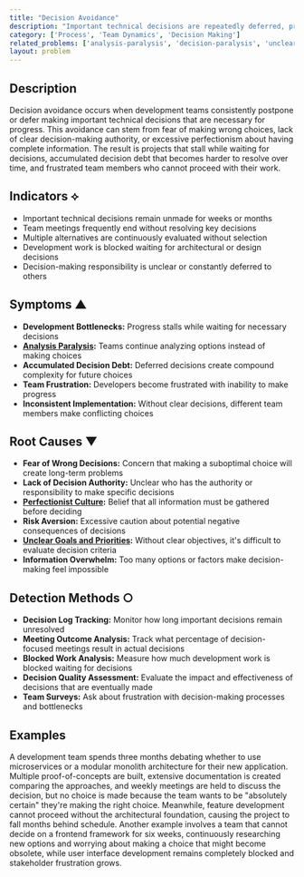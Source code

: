 ```yaml
---
title: "Decision Avoidance"
description: "Important technical decisions are repeatedly deferred, preventing progress and creating bottlenecks in development work."
category: ['Process', 'Team Dynamics', 'Decision Making']
related_problems: ['analysis-paralysis', 'decision-paralysis', 'unclear-goals-and-priorities']
layout: problem
---
```


## Description

Decision avoidance occurs when development teams consistently postpone or defer making important technical decisions that are necessary for progress. This avoidance can stem from fear of making wrong choices, lack of clear decision-making authority, or excessive perfectionism about having complete information. The result is projects that stall while waiting for decisions, accumulated decision debt that becomes harder to resolve over time, and frustrated team members who cannot proceed with their work.

## Indicators ⟡

- Important technical decisions remain unmade for weeks or months
- Team meetings frequently end without resolving key decisions
- Multiple alternatives are continuously evaluated without selection
- Development work is blocked waiting for architectural or design decisions
- Decision-making responsibility is unclear or constantly deferred to others

## Symptoms ▲

- **Development Bottlenecks:** Progress stalls while waiting for necessary decisions
- **[Analysis Paralysis](analysis-paralysis.md):** Teams continue analyzing options instead of making choices
- **Accumulated Decision Debt:** Deferred decisions create compound complexity for future choices
- **Team Frustration:** Developers become frustrated with inability to make progress
- **Inconsistent Implementation:** Without clear decisions, different team members make conflicting choices

## Root Causes ▼

- **Fear of Wrong Decisions:** Concern that making a suboptimal choice will create long-term problems
- **Lack of Decision Authority:** Unclear who has the authority or responsibility to make specific decisions
- **[Perfectionist Culture](perfectionist-culture.md):** Belief that all information must be gathered before deciding
- **Risk Aversion:** Excessive caution about potential negative consequences of decisions
- **[Unclear Goals and Priorities](unclear-goals-and-priorities.md):** Without clear objectives, it's difficult to evaluate decision criteria
- **Information Overwhelm:** Too many options or factors make decision-making feel impossible

## Detection Methods ○

- **Decision Log Tracking:** Monitor how long important decisions remain unresolved
- **Meeting Outcome Analysis:** Track what percentage of decision-focused meetings result in actual decisions
- **Blocked Work Analysis:** Measure how much development work is blocked waiting for decisions
- **Decision Quality Assessment:** Evaluate the impact and effectiveness of decisions that are eventually made
- **Team Surveys:** Ask about frustration with decision-making processes and bottlenecks

## Examples

A development team spends three months debating whether to use microservices or a modular monolith architecture for their new application. Multiple proof-of-concepts are built, extensive documentation is created comparing the approaches, and weekly meetings are held to discuss the decision, but no choice is made because the team wants to be "absolutely certain" they're making the right choice. Meanwhile, feature development cannot proceed without the architectural foundation, causing the project to fall months behind schedule. Another example involves a team that cannot decide on a frontend framework for six weeks, continuously researching new options and worrying about making a choice that might become obsolete, while user interface development remains completely blocked and stakeholder frustration grows.